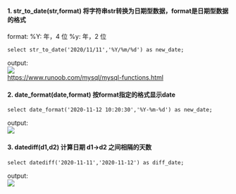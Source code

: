 #### 1. str_to_date(str,format) 将字符串str转换为日期型数据，format是日期型数据的格式  
format:
%Y: 年，4 位
%y: 年，2 位

```
select str_to_date('2020/11/11','%Y/%m/%d') as new_date;   
```
output:    
![](https://ftp.bmp.ovh/imgs/2020/12/780698d29d073850.png)  
https://www.runoob.com/mysql/mysql-functions.html  
>
#### 2. date_format(date,format) 按format指定的格式显示date
```
select date_format('2020-11-12 10:20:30','%Y-%m-%d') as new_date;
```
output:    
![](https://ftp.bmp.ovh/imgs/2020/12/4cb7001cc05337c9.png)    
>
#### 3. datediff(d1,d2) 计算日期 d1->d2 之间相隔的天数       
```
select datediff('2020-11-11','2020-11-12') as diff_date;	
```
output:    
![](https://ftp.bmp.ovh/imgs/2020/12/a14dbd79c039095a.png)   
